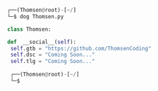<!-- <p align=center><img width=90% src="banner.gif"></img></p> -->
















```python
┌──(Thomsen@root)-[~/]
└─$ dog Thomsen.py

class Thomsen:

def  __social__(self):
 self.gtb = "https://github.com/ThomsenCoding"
 self.dsc = "Coming Soon..." 
 self.tlg = "Coming Soon..."
  
 ┌──(Thomsen@root)-[~/]
 └─$
```
